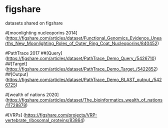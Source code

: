 # figshare
datasets shared on figshare

#[moonlighting nucleoporins 2014] (https://figshare.com/articles/dataset/Functional_Genomics_Evidence_Unearths_New_Moonlighting_Roles_of_Outer_Ring_Coat_Nucleoporins/840452)

#PathTrace 2017
##[Query] (https://figshare.com/articles/dataset/PathTrace_Demo_Query_/5426710)
##[Target] (https://figshare.com/articles/dataset/PathTrace_Demo_Target_/5422852)
##[Output] (https://figshare.com/articles/dataset/PathTrace_Demo_BLAST_output_/5426725)

#[wealth of nations 2020]
(https://figshare.com/articles/dataset/The_bioinformatics_wealth_of_nations/11728878)

#[VRPs] (https://figshare.com/projects/VRP-vertebrate_ribosomal_proteins/83864)
